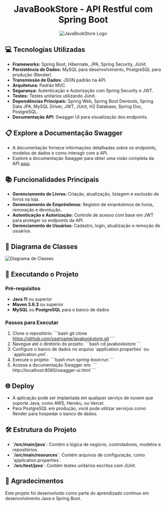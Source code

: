 
<div align="center">
  
# JavaBookStore - API Restful com Spring Boot

</div>

<div align="center">
    <img src="https://i.imgur.com/w8tTOuT.png" title="JavaBookStore Logo" />
</div>

## 💻 Tecnologias Utilizadas

- **Frameworks:** Spring Boot, Hibernate, JPA, Spring Security, JUnit.
- **Persistência de Dados:** MySQL para desenvolvimento, PostgreSQL para produção (Render).
- **Transmissão de Dados:** JSON padrão na API.
- **Arquitetura:** Padrão MVC.
- **Segurança:** Autenticação e Autorização com Spring Security e JWT.
- **Testes:** Testes unitários utilizando JUnit.
- **Dependências Principais:** Spring Web, Spring Boot Devtools, Spring Data JPA, MySQL Driver, JWT, JUnit, H2 Database, Spring Doc, PostgreSQL.
- **Documentação API:** Swagger UI para visualização dos endpoints.

## 📋 Explore a Documentação Swagger

- A documentação fornece informações detalhadas sobre os endpoints, modelos de dados e como interagir com a API.
- Explore a documentação Swagger para obter uma visão completa da API [aqui](https://github.com/FelipeAJdev/blog_pessoal-spring/blob/main/blogpessoal_swagger_docs/Projeto%20Blog%20Pessoal.pdf).

## 📚 Funcionalidades Principais

- **Gerenciamento de Livros:** Criação, atualização, listagem e exclusão de livros na loja.
- **Gerenciamento de Empréstimos:** Registro de empréstimos de livros, renovação e devolução.
- **Autenticação e Autorização:** Controle de acesso com base em JWT para proteger os endpoints da API.
- **Gerenciamento de Usuários:** Cadastro, login, atualização e remoção de usuários.

## 🔎 Diagrama de Classes

![Diagrama de Classes](https://www.planttext.com/api/plantuml/svg/jLD1JiCm4Bpd5JuQeNoW1rHGBqWz8D4-O6KlmSAnaRsMA8Y-7TknawP4HKXmIRAJyUpiPBFs18v2hnkXmNksmnxOHyDOovHaAxQrfikLH2-S4c0Z-4XE5VZLHe4E-qHLdjZneG37-FgQTKYtMlEhMjmTxYLFcb7z1DnKSJv8Jzq6KkgIdF5iZ-Abu64HbgYHCByPUtqsPS9gS75AKXJqsOY4RsHdY0I2T4Y0ta1if7eip6XZbJFCTV01d4fo--7fDvdiifKQo61iIgDEmSTnwfSOa_c9SZ6bOdWn96Dxd4Sq3Ne2UZJFC8UUBFtr_a0WD1HNnHNBlDotjbEcEil5S42014_k6xzIYom5qEhz0kiygjpYl-CY-u9cWgA7lFfjUpFkTLETpi0r6fd-yYy0)

## 🚀 Executando o Projeto

### Pré-requisitos

- **Java 11** ou superior
- **Maven 3.6.3** ou superior
- **MySQL** ou **PostgreSQL** para o banco de dados

### Passos para Executar

1. Clone o repositório:
   \`\`\`bash
   git clone https://github.com/username/javabookstore.git
   \`\`\`
2. Navegue até o diretório do projeto:
   \`\`\`bash
   cd javabookstore
   \`\`\`
3. Configure o banco de dados no arquivo \`application.properties\` ou \`application.yml\`.
4. Execute o projeto:
   \`\`\`bash
   mvn spring-boot:run
   \`\`\`
5. Acesse a documentação Swagger em:
   \`\`\`
   http://localhost:8080/swagger-ui.html
   \`\`\`

## 🌐 Deploy

- A aplicação pode ser implantada em qualquer serviço de nuvem que suporte Java, como AWS, Heroku, ou Vercel.
- Para PostgreSQL em produção, você pode utilizar serviços como Render para hospedar o banco de dados.

## 🛠 Estrutura do Projeto

- **\`/src/main/java\`**: Contém a lógica de negócio, controladores, modelos e repositórios.
- **\`/src/main/resources\`**: Contém arquivos de configuração, como \`application.properties\`.
- **\`/src/test/java\`**: Contém testes unitários escritos com JUnit.

## 🤝 Agradecimentos

Este projeto foi desenvolvido como parte do aprendizado contínuo em desenvolvimento Java e Spring Boot.
